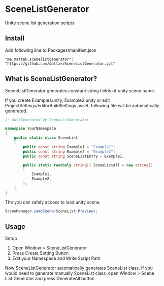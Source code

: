 # SceneListGenerator

Unity scene list generation scripts

## Install

Add following line to Packages/manifest.json

```
"me.mattak.scenelistgenerator": "https://github.com/mattak/SceneListGenerator.git"
```

## What is SceneListGenerator?

SceneListGenerator generates constant string fields of unity scene name.

If you create Example1.unity, Example2.unity or edit ProjectSettings/EditorBuildSettings.asset, following file will be automatically generated.

```csharp
// AutoGenerated by SceneListGenerator

namespace YourNamespace
{
    public static class SceneList
    {
        public const string Example1 = "Example1";
        public const string Example2 = "Example2";
        public const string SceneListEntry = Example1;

        public static readonly string[] SceneListAll = new string[]
        {
            Example1,
            Example2,
        };
    }
}
```

The you can safely access to load unity scene.

```csharp
SceneManager.LoadScene(SceneList.Preview);
```

## Usage

Setup

1. Open Window > SceneListGenerator
2. Press Create Setting Button
3. Edit your Namespace and Write Script Path

Now SceneListGenerator automatically generates SceneList class.
If you would need to generate manually SceneList class, open Window > Scene List Generator and press GenerateAll button. 

